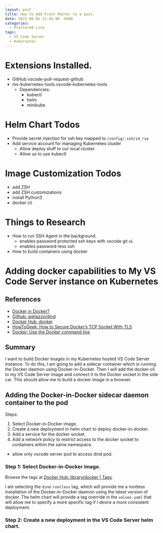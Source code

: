 ```yaml
---
layout: post
title: How to Add Front Matter to a post.
date: 2022-06-01 21:45:00 -0500
categories:
  - Platform9 Live
tags:
  - VS Code Server
  - Kubernetes
---
```


# Extensions Installed.

- GitHub.vscode-pull-request-github
- ms-kubernetes-tools.vscode-kubernetes-tools
  - Dependencies:
    - kubectl
    - helm
    - minikube

# Helm Chart Todos

- Provide secret injection for ssh key mapped to `/config/.ssh/id_rsa`
- Add service account for managing Kubernetes cluster
  - Allow deploy stuff to our local cluster.
  - Allow us to use kubectl

# Image Customization Todos

- add ZSH
- add ZSH customizations
- install Python3
- docker cli

# Things to Research

- How to run SSH Agent in the background.
  - enables password protected ssh keys with vscode git ui.
  - enables password-less ssh
- How to build containers using docker

# Adding docker capabilities to My VS Code Server instance on Kubernetes

## References

- [Docker in Docker?](https://itnext.io/docker-in-docker-521958d34efd)
- [Github: jpetazzo/dind](https://github.com/jpetazzo/dind)
- [Docker Hub: docker](https://hub.docker.com/_/docker/)
- [HowToGeek: How to Secure Docker’s TCP Socket With TLS](https://www.howtogeek.com/devops/how-to-secure-dockers-tcp-socket-with-tls/)
- [Docker: Use the Docker command line](https://docs.docker.com/engine/reference/commandline/cli/)

## Summary

I want to build Docker images in my Kubernetes hosted VS Code Server instance.
To do this, I am going to add a sidecar container which is running the Docker
daemon using Docker-in-Docker.  Then I will add the docker-cli to my VS Code
Server image and connect it to the Docker socket in the side car.  This should
allow me to build a docker image in a browser.

## Adding the Docker-in-Docker sidecar daemon container to the pod

Steps:

1. Select Docker-in-Docker image.
2. Create a new deployment in helm chart to deploy docker-in-docker.
3. Add a service for the docker socket.
4. Add a network policy to restrict access to the docker socket to containers within the same namespace.
  - allow only vscode server pod to access dind pod.

### Step 1: Select Docker-in-Docker image.

Browse the tags at [Docker Hub: library/docker | Tags](https://hub.docker.com/_/docker/?tab=tags).

I am selecting the `dind-rootless` tag, which will provide me a rootless installation of the Docker-in-Docker daemon
using the latest version of docker.  The helm chart will provide a tag override in the `values.yaml` that will allow
me to specify a more specific tag if I desire a more consistent deployment.

### Step 2: Create a new deployment in the VS Code Server helm chart.


